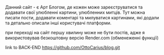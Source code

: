 Данний сайт - є Арт Блогом, де кожен може зареєструватися та додавати свої улюбленні картини, улюбленних митців.
Тут можна писати пости, додавати коментарі та милуватися картинами, які додали та детально описали інші користувачі платформи.

при переході на сайт першу хвилину може не бути постів, адже я використовував безкоштовну версію Render.com (обменеженні функції)

link to BACK-END   https://github.com/OttoCarius/blog.git



